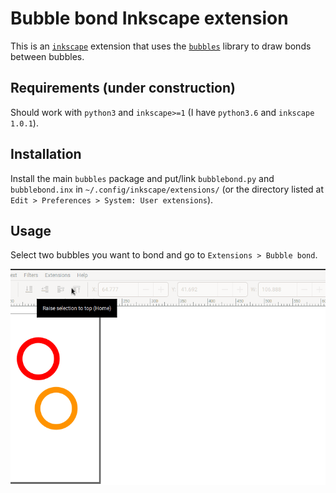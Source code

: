 # Bubble bond Inkscape extension

This is an [`inkscape`](https://inkscape.org/) extension 
that uses the [`bubbles`](../) library
to draw bonds between bubbles.

## Requirements (under construction)

Should work with `python3` and `inkscape>=1` (I have `python3.6` and `inkscape 1.0.1`).

## Installation

Install the main `bubbles` package and put/link
`bubblebond.py` and `bubblebond.inx`
in `~/.config/inkscape/extensions/`
(or the directory listed at `Edit > Preferences > System: User extensions`).

## Usage

Select two bubbles you want to bond 
and go to `Extensions > Bubble bond`. 

![screencast](screencast.gif)
